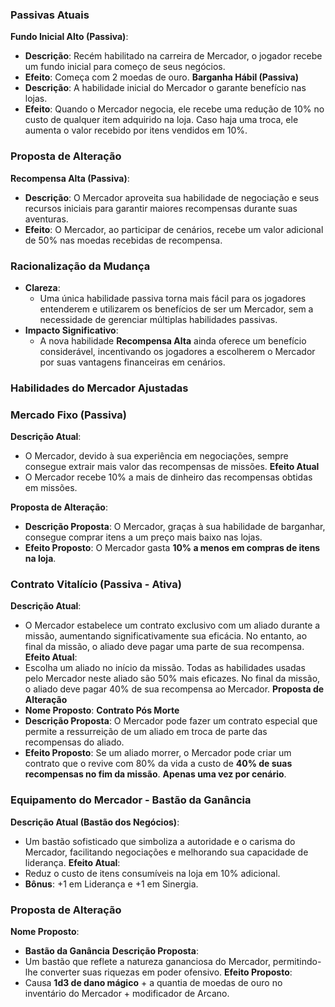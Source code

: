 ### **Passivas Atuais**
**Fundo Inicial Alto (Passiva)**:
- **Descrição**: Recém habilitado na carreira de Mercador, o jogador recebe um fundo inicial para começo de seus negócios.
- **Efeito**: Começa com 2 moedas de ouro.
**Barganha Hábil (Passiva)**
- **Descrição**: A habilidade inicial do Mercador o garante benefício nas lojas.
- **Efeito**: Quando o Mercador negocia, ele recebe uma redução de 10% no custo de qualquer item adquirido na loja. Caso haja uma troca, ele aumenta o valor recebido por itens vendidos em 10%.
### **Proposta de Alteração**
**Recompensa Alta (Passiva)**:
- **Descrição**: O Mercador aproveita sua habilidade de negociação e seus recursos iniciais para garantir maiores recompensas durante suas aventuras.
- **Efeito**: O Mercador, ao participar de cenários, recebe um valor adicional de 50% nas moedas recebidas de recompensa.
### **Racionalização da Mudança**
- **Clareza**:
    - Uma única habilidade passiva torna mais fácil para os jogadores entenderem e utilizarem os benefícios de ser um Mercador, sem a necessidade de gerenciar múltiplas habilidades passivas.
- **Impacto Significativo**:
    - A nova habilidade **Recompensa Alta** ainda oferece um benefício considerável, incentivando os jogadores a escolherem o Mercador por suas vantagens financeiras em cenários.
### **Habilidades do Mercador Ajustadas**
### **Mercado Fixo (Passiva)**
**Descrição Atual**:
- O Mercador, devido à sua experiência em negociações, sempre consegue extrair mais valor das recompensas de missões.
**Efeito Atual**
- O Mercador recebe 10% a mais de dinheiro das recompensas obtidas em missões.

**Proposta de Alteração**:
- **Descrição Proposta**: O Mercador, graças à sua habilidade de barganhar, consegue comprar itens a um preço mais baixo nas lojas.
- **Efeito Proposto**: O Mercador gasta **10% a menos em compras de itens na loja**.

### **Contrato Vitalício (Passiva - Ativa)**
**Descrição Atual**:
- O Mercador estabelece um contrato exclusivo com um aliado durante a missão, aumentando significativamente sua eficácia. No entanto, ao final da missão, o aliado deve pagar uma parte de sua recompensa.
**Efeito Atual**:
- Escolha um aliado no início da missão. Todas as habilidades usadas pelo Mercador neste aliado são 50% mais eficazes. No final da missão, o aliado deve pagar 40% de sua recompensa ao Mercador.
**Proposta de Alteração**
- **Nome Proposto**: **Contrato Pós Morte**
- **Descrição Proposta**: O Mercador pode fazer um contrato especial que permite a ressurreição de um aliado em troca de parte das recompensas do aliado.
- **Efeito Proposto**: Se um aliado morrer, o Mercador pode criar um contrato que o revive com 80% da vida a custo de **40% de suas recompensas no fim da missão**. **Apenas uma vez por cenário**.
### **Equipamento do Mercador - Bastão da Ganância**
**Descrição Atual (Bastão dos Negócios)**:
- Um bastão sofisticado que simboliza a autoridade e o carisma do Mercador, facilitando negociações e melhorando sua capacidade de liderança.
**Efeito Atual**:
- Reduz o custo de itens consumíveis na loja em 10% adicional.
- **Bônus**: +1 em Liderança e +1 em Sinergia.
### **Proposta de Alteração**
**Nome Proposto**:
- **Bastão da Ganância**
**Descrição Proposta**:
- Um bastão que reflete a natureza gananciosa do Mercador, permitindo-lhe converter suas riquezas em poder ofensivo.
**Efeito Proposto**:
- Causa **1d3 de dano mágico** + a quantia de moedas de ouro no inventário do Mercador + modificador de Arcano.